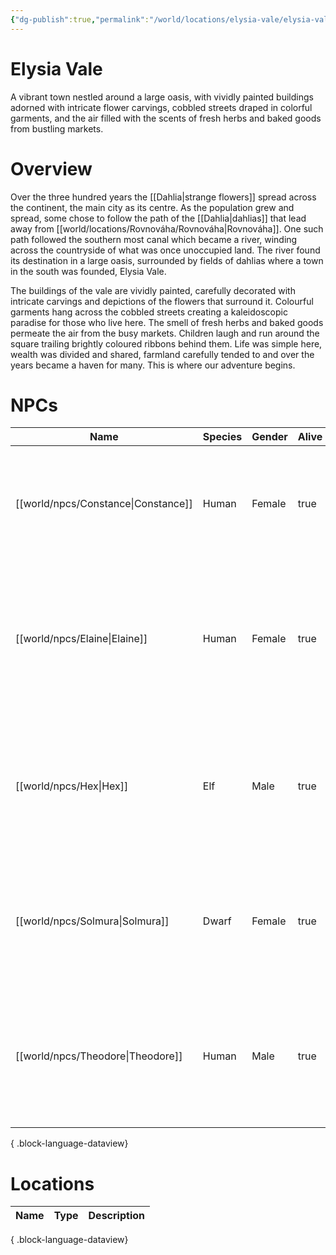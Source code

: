 ```yaml
---
{"dg-publish":true,"permalink":"/world/locations/elysia-vale/elysia-vale/","tags":["location"],"noteIcon":""}
---
```


# Elysia Vale
A vibrant town nestled around a large oasis, with vividly painted buildings adorned with intricate flower carvings, cobbled streets draped in colorful garments, and the air filled with the scents of fresh herbs and baked goods from bustling markets.
# Overview
Over the three hundred years the [[Dahlia\|strange flowers]] spread across the continent, the main city as its centre. As the population grew and spread, some chose to follow the path of the [[Dahlia\|dahlias]] that lead away from [[world/locations/Rovnováha/Rovnováha\|Rovnováha]]. One such path followed the southern most canal which became a river, winding across the countryside of what was once unoccupied land. The river found its destination in a large oasis, surrounded by fields of dahlias where a town in the south was founded, Elysia Vale.

The buildings of the vale are vividly painted, carefully decorated with intricate carvings and depictions of the flowers that surround it. Colourful garments hang across the cobbled streets creating a kaleidoscopic paradise for those who live here. The smell of fresh herbs and baked goods permeate the air from the busy markets. Children laugh and run around the square trailing brightly coloured ribbons behind them. Life was simple here, wealth was divided and shared, farmland carefully tended to and over the years became a haven for many. This is where our adventure begins.

# NPCs
| Name                                   | Species | Gender | Alive | Description                                                                                                                       |
| -------------------------------------- | ------- | ------ | ----- | --------------------------------------------------------------------------------------------------------------------------------- |
| [[world/npcs/Constance\|Constance]] | Human   | Female | true  | A bright-eyed, joyous little girl with hazel eyes and delicate hands, her cheerfulness lighting up the room.                      |
| [[world/npcs/Elaine\|Elaine]]       | Human   | Female | true  | A graceful woman with sparkling green eyes and long blonde hair tied back in a plait, her presence bringing warmth to the tavern. |
| [[world/npcs/Hex\|Hex]]             | Elf     | Male   | true  | A tall, lanky elf with long hair and hands adorned with rings, always draped in dark blue and silver robes.                       |
| [[world/npcs/Solmura\|Solmura]]     | Dwarf   | Female | true  | A plump woman with rosy cheeks, an auburn beard, and a gold emblem on her chest, exuding warmth and friendliness.                 |
| [[world/npcs/Theodore\|Theodore]]   | Human   | Male   | true  | A meticulous barkeep with dark hair and eyes, often found scrubbing down his tavern with a stern yet caring demeanour.            |

{ .block-language-dataview}

# Locations
| Name | Type | Description |
| ---- | ---- | ----------- |

{ .block-language-dataview}